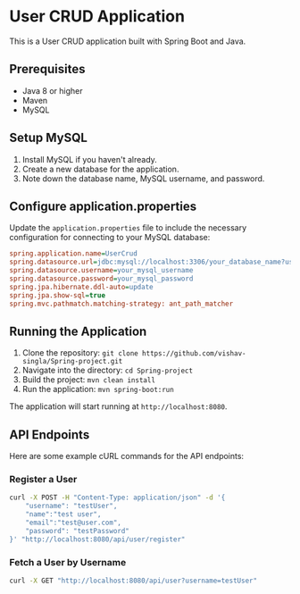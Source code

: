 # User CRUD Application

This is a User CRUD application built with Spring Boot and Java.

## Prerequisites

- Java 8 or higher
- Maven
- MySQL

## Setup MySQL

1. Install MySQL if you haven't already.
2. Create a new database for the application.
3. Note down the database name, MySQL username, and password.

## Configure application.properties

Update the `application.properties` file to include the necessary configuration for connecting to your MySQL database:

```ini
spring.application.name=UserCrud
spring.datasource.url=jdbc:mysql://localhost:3306/your_database_name?useSSL=false&serverTimezone=UTC
spring.datasource.username=your_mysql_username
spring.datasource.password=your_mysql_password
spring.jpa.hibernate.ddl-auto=update
spring.jpa.show-sql=true
spring.mvc.pathmatch.matching-strategy: ant_path_matcher
```

## Running the Application

1. Clone the repository: `git clone https://github.com/vishav-singla/Spring-project.git`
2. Navigate into the directory: `cd Spring-project`
3. Build the project: `mvn clean install`
4. Run the application: `mvn spring-boot:run`

The application will start running at `http://localhost:8080`.

## API Endpoints

Here are some example cURL commands for the API endpoints:

### Register a User

```bash
curl -X POST -H "Content-Type: application/json" -d '{
    "username": "testUser",
    "name":"test user",
    "email":"test@user.com",
    "password": "testPassword"
}' "http://localhost:8080/api/user/register"
```

### Fetch a User by Username

```bash
curl -X GET "http://localhost:8080/api/user?username=testUser"
```